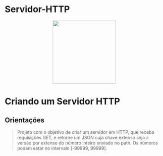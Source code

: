 # Servidor-HTTP

<p align="center">
  <img src="https://miro.medium.com/max/5120/1*1dB4wl4G2fYYfgKba_XLog.png"width="200">
</p>

# Criando um Servidor HTTP

## Orientações 
>Projeto com o objetivo de criar um servidor em HTTP, que receba requisições GET, e retorne um JSON cuja chave extenso seja a versão por extenso do número inteiro enviado no path. Os números podem estar no intervalo [-99999, 99999].
